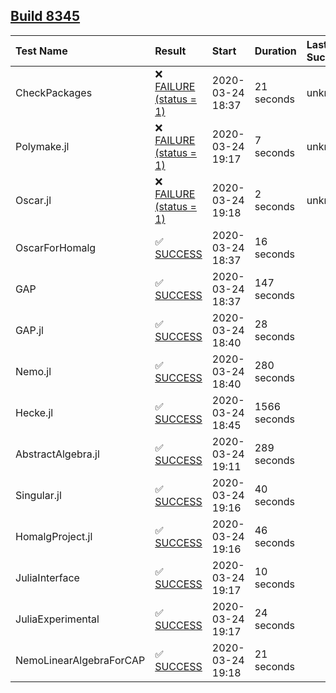 ## [Build 8345](https://oscarci.mathematik.uni-kl.de/job/oscar/8345/)

| Test Name    | Result | Start | Duration | Last Success |
|:-------------|:-------|:------|:---------|:-------------|
| CheckPackages | ❌ [FAILURE (status = 1)](https://oscarci.mathematik.uni-kl.de/job/oscar/8345/artifact/logs/build-8345/CheckPackages.log) | 2020-03-24 18:37 | 21 seconds | unknown |
| Polymake.jl | ❌ [FAILURE (status = 1)](https://oscarci.mathematik.uni-kl.de/job/oscar/8345/artifact/logs/build-8345/Polymake.jl.log) | 2020-03-24 19:17 | 7 seconds | unknown |
| Oscar.jl | ❌ [FAILURE (status = 1)](https://oscarci.mathematik.uni-kl.de/job/oscar/8345/artifact/logs/build-8345/Oscar.jl.log) | 2020-03-24 19:18 | 2 seconds | unknown |
| OscarForHomalg | ✅ [SUCCESS](https://oscarci.mathematik.uni-kl.de/job/oscar/8345/artifact/logs/build-8345/OscarForHomalg.log) | 2020-03-24 18:37 | 16 seconds |  |
| GAP | ✅ [SUCCESS](https://oscarci.mathematik.uni-kl.de/job/oscar/8345/artifact/logs/build-8345/GAP.log) | 2020-03-24 18:37 | 147 seconds |  |
| GAP.jl | ✅ [SUCCESS](https://oscarci.mathematik.uni-kl.de/job/oscar/8345/artifact/logs/build-8345/GAP.jl.log) | 2020-03-24 18:40 | 28 seconds |  |
| Nemo.jl | ✅ [SUCCESS](https://oscarci.mathematik.uni-kl.de/job/oscar/8345/artifact/logs/build-8345/Nemo.jl.log) | 2020-03-24 18:40 | 280 seconds |  |
| Hecke.jl | ✅ [SUCCESS](https://oscarci.mathematik.uni-kl.de/job/oscar/8345/artifact/logs/build-8345/Hecke.jl.log) | 2020-03-24 18:45 | 1566 seconds |  |
| AbstractAlgebra.jl | ✅ [SUCCESS](https://oscarci.mathematik.uni-kl.de/job/oscar/8345/artifact/logs/build-8345/AbstractAlgebra.jl.log) | 2020-03-24 19:11 | 289 seconds |  |
| Singular.jl | ✅ [SUCCESS](https://oscarci.mathematik.uni-kl.de/job/oscar/8345/artifact/logs/build-8345/Singular.jl.log) | 2020-03-24 19:16 | 40 seconds |  |
| HomalgProject.jl | ✅ [SUCCESS](https://oscarci.mathematik.uni-kl.de/job/oscar/8345/artifact/logs/build-8345/HomalgProject.jl.log) | 2020-03-24 19:16 | 46 seconds |  |
| JuliaInterface | ✅ [SUCCESS](https://oscarci.mathematik.uni-kl.de/job/oscar/8345/artifact/logs/build-8345/JuliaInterface.log) | 2020-03-24 19:17 | 10 seconds |  |
| JuliaExperimental | ✅ [SUCCESS](https://oscarci.mathematik.uni-kl.de/job/oscar/8345/artifact/logs/build-8345/JuliaExperimental.log) | 2020-03-24 19:17 | 24 seconds |  |
| NemoLinearAlgebraForCAP | ✅ [SUCCESS](https://oscarci.mathematik.uni-kl.de/job/oscar/8345/artifact/logs/build-8345/NemoLinearAlgebraForCAP.log) | 2020-03-24 19:18 | 21 seconds |  |
